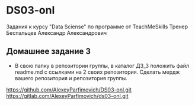 # DS03-onl
Задания к курсу "Data Sciense" по программе от TeachMeSkills
Тренер Беспальцев Александр Александрович

## Домашнее задание 3
- В свою папку в репозитории группы, в каталог ДЗ_3 положить файл readme.md с ссылками на 2 своих репозитория. Сделать мердж вашего репозитория и репозитория группы. 

https://github.com/AlexeyParfimovich/DS03-onl.git
https://gitlab.com/AlexeyParfimovich/ds03-onl.git